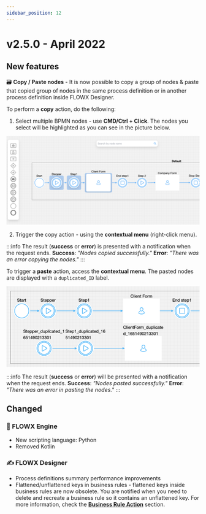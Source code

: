 ```yaml
---
sidebar_position: 12
---
```


# v2.5.0 - April 2022

## **New features**

🗃  **Copy / Paste nodes** - It is now possible to copy a group of nodes & paste that copied group of nodes in the same process definition or in another process definition inside FLOWX Designer.

To perform a **copy** action, do the following:

1. Select multiple BPMN nodes - use **CMD/Ctrl + Click**. The nodes you select will be highlighted as you can see in the picture below.

![Select multiple nodes](../img/250_copy_paste.png)

2. Trigger the copy action - using the **contextual menu** (right-click menu).&#x20;

:::info
The result (**success** or **error**) is presented with a notification when the request ends. **Success**: _"Nodes copied successfully."_  **Error**: _"There was an error copying the nodes."_
:::

To trigger a **paste** action, access the **contextual menu**. The pasted nodes are displayed with a `duplicated_ID` label.

![Pasted nodes](../img/250_pasted_nodes.png)

:::info
The result (**success** or **error**) will be presented with a notification when the request ends. **Success**: _"Nodes pasted successfully."_ **Error**: _"There was an error in pasting the nodes."_
:::

## **Changed**

### :steam_locomotive: FLOWX Engine

* New scripting language: Python
* Removed Kotlin

### :writing_hand: FLOWX Designer

* Process definitions summary performance improvements
* Flattened/unflattened keys in business rules - flattened keys inside business rules are now obsolete. You are notified when you need to delete and recreate a business rule so it contains an unflattened key. For more information, check the [**Business Rule Action**](../../docs/building-blocks/node/task-node/business-rule-action) section.
